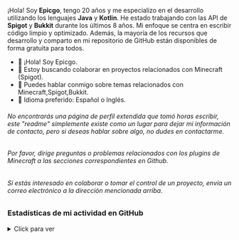 ¡Hola! Soy **Epicgo**, tengo 20 años y me especializo en el desarrollo utilizando los lenguajes **Java** y **Kotlin**. He estado trabajando con las API de **Spigot** y **Bukkit** durante los últimos 8 años. Mi enfoque se centra en escribir código limpio y optimizado. Además, la mayoría de los recursos que desarrollo y comparto en mi repositorio de GitHub están disponibles de forma gratuita para todos.


* 👋 ¡Hola! Soy Epicgo.
* 💞️ Estoy buscando colaborar en proyectos relacionados con Minecraft (Spigot).
* 💬 Puedes hablar conmigo sobre temas relacionados con Minecraft,Spigot,Bukkit.
* 👀 Idioma preferido: Español o Inglés.

###### No encontrarás una página de perfil extendida que tomó horas escribir, este "readme" simplemente existe como un lugar para dejar mi información de contacto, pero si deseas hablar sobre algo, no dudes en contactarme.


###### Por favor, dirige preguntas o problemas relacionados con los plugins de Minecraft a las secciones correspondientes en Github.

###### Si estás interesado en colaborar o tomar el control de un proyecto, envía un correo electrónico a la dirección mencionada arriba.

### Estadísticas de mi actividad en GitHub
<details>
   <summary>Click para ver</summary>
   <img align="Left" alt="Epicgo's Github Stats" src="https://github-readme-stats.vercel.app/api?username=epicgo&include_all_commits=true&count_private=true&show_icons=true&hide_border=true&theme=dark" />
   <img style="float: right;" alt="Most Used Languages" src="https://github-readme-stats.vercel.app/api/top-langs/?username=epicgo&langs_count=10&layout=compact&hide_border=true&theme=dark"/>
</details>

